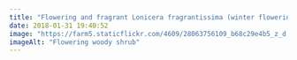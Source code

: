 ```yaml
---
title: "Flowering and fragrant Lonicera fragrantissima (winter flowering honeysuckle) in Cardigan, ID by @loujnicholls 🙂 #thatwinterspringthing "
date: 2018-01-31 19:40:52
image: "https://farm5.staticflickr.com/4609/28063756109_b68c29e4b5_z_d.jpg"
imageAlt: "Flowering woody shrub"
---
```

